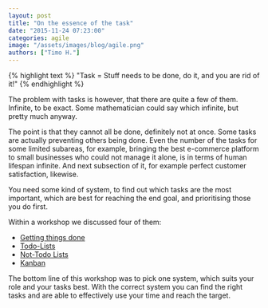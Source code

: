 ```yaml
---
layout: post
title: "On the essence of the task"
date: "2015-11-24 07:23:00"
categories: agile
image: "/assets/images/blog/agile.png"
authors: ["Timo H."]
---
```


{% highlight text %}
"Task = Stuff needs to be done, do it, and you are rid of it!"
{% endhighlight %}

The problem with tasks is however, that there are quite a few of them.
Infinite, to be exact.
Some mathematician could say which infinite, but pretty much anyway.

The point is that they cannot all be done, definitely not at once.
Some tasks are actually preventing others being done.
Even the number of the tasks for some limited subareas, for example, bringing the best e-commerce platform to small businesses who could not manage it alone, is in terms of human lifespan infinite.
And next subsection of it, for example perfect customer satisfaction, likewise.

You need some kind of system, to find out which tasks are the most important, which are best for reaching the end goal, and prioritising those you do first.

Within a workshop we discussed four of them:

* [Getting things done ](https://en.wikipedia.org/wiki/Getting_Things_Done)
* [Todo-Lists](https://en.wikipedia.org/wiki/Time_management#Task_list_organization)
* [Not-Todo Lists](https://www.pinterest.com/pin/76772368624218376/)
* [Kanban](https://en.wikipedia.org/wiki/Kanban)

The bottom line of this workshop was to pick one system, which suits your role and your tasks best.
With the correct system you can find the right tasks and are able to effectively use your time and reach the target.
